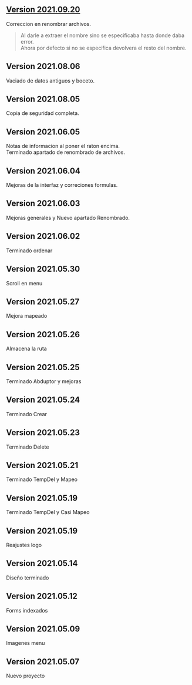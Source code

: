 ## [Version 2021.09.20](https://github.com/Xaival/Gestor-de-archivos/raw/main/APP/Gestor%20de%20archivos%20v2021.09.20.exe)
Correccion en renombrar archivos.<br>
> Al darle a extraer el nombre sino se especificaba hasta donde daba error.<br>
> Ahora por defecto si no se especifica devolvera el resto del nombre.

## Version 2021.08.06 
Vaciado de datos antiguos y boceto.

## Version 2021.08.05
Copia de seguridad completa.

## Version 2021.06.05
Notas de informacion al poner el raton encima.<br>
Terminado apartado de renombrado de archivos.

## Version 2021.06.04 
Mejoras de la interfaz y correciones formulas.

## Version 2021.06.03
Mejoras generales y Nuevo apartado Renombrado.

## Version 2021.06.02
Terminado ordenar

## Version 2021.05.30
Scroll en menu

## Version 2021.05.27
Mejora mapeado

## Version 2021.05.26
Almacena la ruta

## Version 2021.05.25
Terminado Abduptor y mejoras

## Version 2021.05.24
Terminado Crear

## Version 2021.05.23
Terminado Delete

## Version 2021.05.21
Terminado TempDel y Mapeo

## Version 2021.05.19
Terminado TempDel y Casi Mapeo

## Version 2021.05.19
Reajustes logo

## Version 2021.05.14
Diseño terminado

## Version 2021.05.12
Forms indexados

## Version 2021.05.09
Imagenes menu

## Version 2021.05.07
Nuevo proyecto
